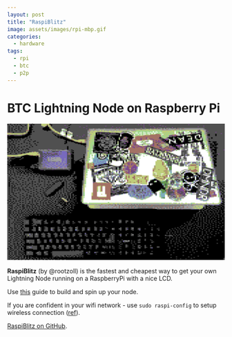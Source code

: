 ```yaml
---
layout: post
title: "RaspiBlitz"
image: assets/images/rpi-mbp.gif
categories:
  - hardware
tags:
  - rpi
  - btc
  - p2p
---
```

# BTC Lightning Node on Raspberry Pi

![RPi MBP](/assets/images/rpi-mbp.jpg)

**RaspiBlitz** (by @rootzoll) is the fastest and cheapest way to get your own Lightning Node running on a RaspberryPi with a nice LCD.

Use [this](https://github.com/rootzoll/raspiblitz/blob/master/README.md#hardware-needed) guide to build and spin up your node.

If you are confident in your wifi network - use `sudo raspi-config` to setup wireless connection ([ref](https://www.raspberrypi.org/documentation/configuration/wireless/wireless-cli.md)).

[RaspiBlitz on GitHub](https://github.com/rootzoll/raspiblitz).
